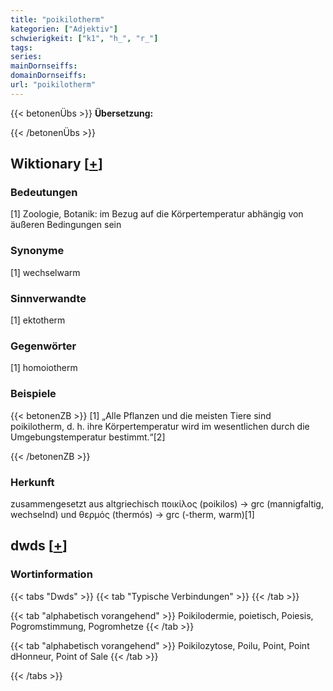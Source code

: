 ```yaml
---
title: "poikilotherm"
kategorien: ["Adjektiv"]
schwierigkeit: ["k1", "h_", "r_"]
tags:
series:
mainDornseiffs:
domainDornseiffs:
url: "poikilotherm"
---
```


{{< betonenÜbs >}}
**Übersetzung:**  
  
{{< /betonenÜbs >}}

## Wiktionary [[+](https://de.wiktionary.org/wiki/poikilotherm)]

### Bedeutungen
[1] Zoologie, Botanik: im Bezug auf die Körpertemperatur abhängig von äußeren Bedingungen sein  

### Synonyme
[1] wechselwarm  

### Sinnverwandte
[1] ektotherm  

### Gegenwörter
[1] homoiotherm  

### Beispiele
{{< betonenZB >}}
[1] „Alle Pflanzen und die meisten Tiere sind poikilotherm, d. h. ihre Körpertemperatur wird im wesentlichen durch die Umgebungstemperatur bestimmt.“[2]  

{{< /betonenZB >}}
### Herkunft
zusammengesetzt aus altgriechisch ποικίλος (poikilos) → grc (mannigfaltig, wechselnd) und θερμός (thermós) → grc (-therm, warm)[1]  



## dwds [[+](https://www.dwds.de/wb/poikilotherm)]

### Wortinformation
{{< tabs "Dwds" >}}
{{< tab "Typische Verbindungen" >}}
{{< /tab >}}

{{< tab "alphabetisch vorangehend" >}}
Poikilodermie, poietisch, Poiesis, Pogromstimmung, Pogromhetze
{{< /tab >}}

{{< tab "alphabetisch vorangehend" >}}
Poikilozytose, Poilu, Point, Point dHonneur, Point of Sale
{{< /tab >}}

{{< /tabs >}}

